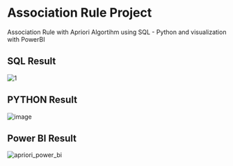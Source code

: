 # Association Rule Project 
Association Rule with Apriori Algortihm using SQL - Python and visualization with PowerBI

## SQL Result

![1](https://user-images.githubusercontent.com/63555029/229739567-4cd8d468-6b0b-46d4-bc75-62016a9fa573.png)

## PYTHON Result

![image](https://user-images.githubusercontent.com/63555029/229740334-9ada56c4-57ca-4d02-9f0b-e1ec1bbd10f6.png)

## Power BI Result

![apriori_power_bi](https://user-images.githubusercontent.com/63555029/229741819-3e51d053-860c-4b81-85e9-d7049f43bf25.png)
